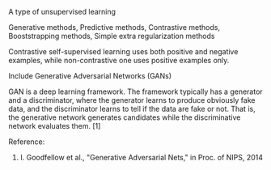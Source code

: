 A type of unsupervised learning

Generative methods, 
Predictive methods,
Contrastive methods,
Booststrapping methods,
Simple extra regularization methods

Contrastive self-supervised learning uses both positive and negative examples, while non-contrastive one uses positive examples only.


Include Generative Adversarial Networks (GANs)

GAN is a deep learning framework. The framework typically has a generator and a discriminator, where the generator learns to produce obviously fake data, and the discriminator learns to tell if the data are fake or not. That is, the generative network generates candidates while the discriminative network evaluates them. [1]

Reference:
1. I. Goodfellow et al., "Generative Adversarial Nets," in Proc. of NIPS, 2014
